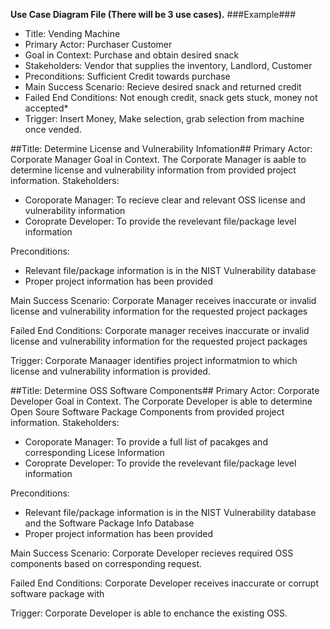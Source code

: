 **Use Case Diagram File (There will be 3 use cases).**
###Example###
- Title: Vending Machine
- Primary Actor: Purchaser Customer
- Goal in Context: Purchase and obtain desired snack
- Stakeholders: Vendor that supplies the inventory, Landlord, Customer
- Preconditions: Sufficient Credit towards purchase
- Main Success Scenario: Recieve desired snack and returned credit
- Failed End Conditions: Not enough credit, snack gets stuck, money not accepted*
- Trigger: Insert Money, Make selection, grab selection from machine once vended.



##Title: Determine License and Vulnerability Infomation##
Primary Actor: Corporate Manager
Goal in Context. The Corporate Manager is aable to determine license and vulnerability information from provided project information.
Stakeholders:
  - Coroporate Manager: To recieve clear and relevant OSS license and vulnerability information
  - Coroprate Developer: To provide the revelevant file/package level information

Preconditions:
  - Relevant file/package information is in the NIST Vulnerability database
  - Proper project information has been provided 
  
Main Success Scenario: Corporate Manager receives inaccurate or invalid license and vulnerability information for the requested project packages

Failed End Conditions:  Corporate manager receives inaccurate or invalid license and vulnerability information for the requested project packages

Trigger: Corporate Manaager identifies project informatmion to which license and vulnerability information is provided.

##Title: Determine OSS Software Components##
Primary Actor: Corporate Developer
Goal in Context. The Corporate Developer is able to determine Open Soure Software Package Components from provided project information.
Stakeholders:
  - Coroporate Manager: To provide a full list of pacakges and corresponding Licese Information
  - Coroprate Developer: To provide the revelevant file/package level information

Preconditions:
  - Relevant file/package information is in the NIST Vulnerability database and the Software Package Info Database
  - Proper project information has been provided 
  
Main Success Scenario: Corporate Developer recieves required OSS components based on corresponding request.

Failed End Conditions: Corporate Developer receives inaccurate or corrupt software package with

Trigger: Corporate Developer is able to enchance the existing OSS.

